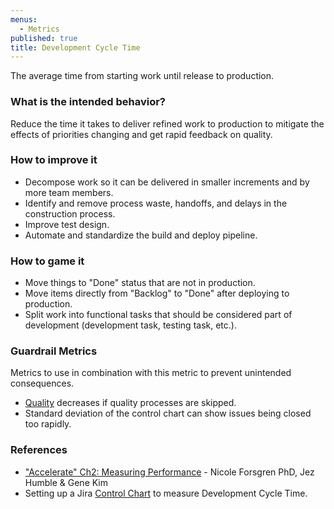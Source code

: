 ```yaml
---
menus:
  - Metrics
published: true
title: Development Cycle Time
---
```


The average time from starting work until release to production.

### What is the intended behavior?

Reduce the time it takes to deliver refined work to production to mitigate the effects of priorities changing and get
rapid feedback on quality.

### How to improve it

- Decompose work so it can be delivered in smaller increments and by more team members.
- Identify and remove process waste, handoffs, and delays in the construction process.
- Improve test design.
- Automate and standardize the build and deploy pipeline.

### How to game it

- Move things to "Done" status that are not in production.
- Move items directly from "Backlog" to "Done" after deploying to production.
- Split work into functional tasks that should be considered part of development (development task, testing task,
  etc.).

### Guardrail Metrics

Metrics to use in combination with this metric to prevent unintended consequences.

- [Quality](./quality.html) decreases if quality processes are skipped.
- Standard deviation of the control chart can show issues being closed too rapidly.

### References

- ["Accelerate" Ch2: Measuring
  Performance](https://learning.oreilly.com/library/view/accelerate/9781457191435/13-ch2.xhtml) - Nicole Forsgren PhD, Jez Humble & Gene Kim
- Setting up a Jira [Control Chart](../playbooks/control-chart.html) to measure
  Development Cycle Time.

